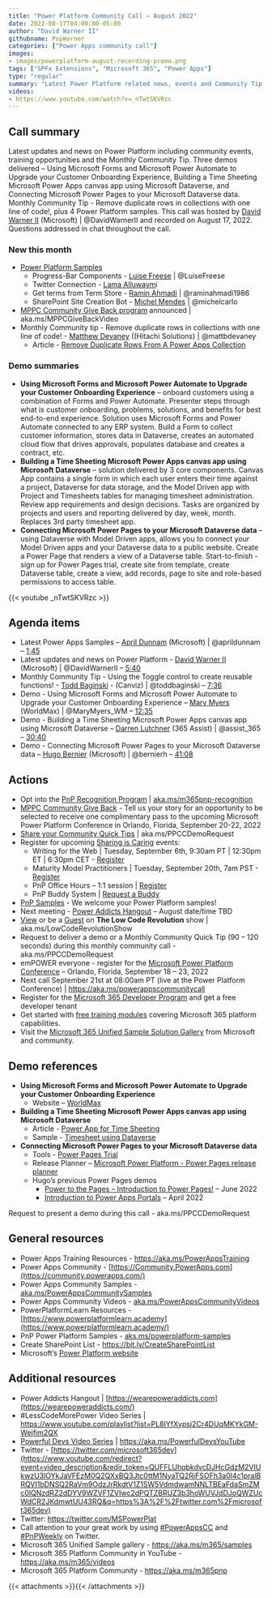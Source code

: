 ```yaml
---
title: "Power Platform Community Call – August 2022"
date: 2022-08-17T04:00:00-05:00
author: "David Warner II"
githubname: PopWarner
categories: ["Power Apps community call"]
images:
- images/powerplatform-august-recording-promo.png
tags: ["SPFx Extensions", "Microsoft 365", "Power Apps"]
type: "regular"
summary: "Latest Power Platform related news, events and Community Tip. Demos - Using Forms and Power Automate to Upgrade your Customer Onboarding Experience, Building a Time Sheeting Power Apps canvas app using Dataverse, and Connecting Power Pages to your Dataverse data."
videos:
- https://www.youtube.com/watch?v=_nTwtSKVRzc
---
```


## Call summary

Latest updates and news on Power Platform including community events, training opportunities and the Monthly Community Tip.  Three demos delivered – Using Microsoft Forms and Microsoft Power Automate to Upgrade your Customer Onboarding Experience, Building a Time Sheeting Microsoft Power Apps canvas app using Microsoft Dataverse, and Connecting Microsoft Power Pages to your Microsoft Dataverse data.   Monthly Community Tip - Remove duplicate rows in collections with one line of code!, plus 4 Power Platform samples. This call was hosted by [David Warner II](https://twitter.com/DavidWarnerII) (Microsoft) \| @DavidWarnerII and recorded on August 17, 2022. Questions addressed in chat throughout the call.

### New this month

* [Power Platform Samples](https://pnp.github.io/powerplatform-samples/)
    * Progress-Bar Components - [Luise Freese](https://twitter.com/LuiseFreese) \| @LuiseFreese
    * Twitter Connection - [Lama Alluwaym](https://github.com/Lama-alluwaymi)i
    * Get terms from Term Store - [Ramin Ahmadi](https://twitter.com/raminahmadi1986) \| @raminahmadi1986
    * SharePoint Site Creation Bot - [Michel Mendes](https://twitter.com/michelcarlo) \| @michelcarlo
* [MPPC Community Give Back program](https://www.youtube.com/watch?v=bV7M1FiGlPM) announced \| aka.ms/MPPCGiveBackVideo
* Monthly Community tip - Remove duplicate rows in collections with one line of code! - [Matthew Devaney](https://twitter.com/mattbdevaney) ((Hitachi Solutions) \| @mattbdevaney
    * Article - [Remove Duplicate Rows From A Power Apps Collection](https://www.matthewdevaney.com/remove-duplicate-rows-from-a-power-apps-collection/)

### Demo summaries

* **Using Microsoft Forms and Microsoft Power Automate to Upgrade your Customer Onboarding Experience** – onboard customers using a combination of Forms and Power Automate. Presenter steps through what is customer onboarding, problems, solutions, and benefits for best end-to-end experience. Solution uses Microsoft Forms and Power Automate connected to any ERP system. Build a Form to collect customer information, stores data in Dataverse, creates an automated cloud flow that drives approvals, populates database and creates a contract, etc.
* **Building a Time Sheeting Microsoft Power Apps canvas app using Microsoft Dataverse** – solution delivered by 3 core components. Canvas App contains a single form in which each user enters their time against a project, Dataverse for data storage, and the Model Driven app with Project and Timesheets tables for managing timesheet administration. Review app requirements and design decisions. Tasks are organized by projects and users and reporting delivered by day, week, month. Replaces 3rd party timesheet app.
* **Connecting Microsoft Power Pages to your Microsoft Dataverse data** – using Dataverse with Model Driven apps, allows you to connect your Model Driven apps and your Dataverse data to a public website. Create a Power Page that renders a view of a Dataverse table. Start-to-finish - sign up for Power Pages trial, create site from template, create Dataverse table, create a view, add records, page to site and role-based permissions to access table.

{{< youtube _nTwtSKVRzc >}}

## Agenda items

* Latest Power Apps Samples – [April Dunnam](https://twitter.com/aprildunnam) (Microsoft) \| @aprildunnam – [1:45](https://youtu.be/_nTwtSKVRzc?t=105)
* Latest updates and news on Power Platform - [David Warner II](https://twitter.com/DavidWarnerII) (Microsoft) \| @DavidWarnerII – [5:40](https://youtu.be/_nTwtSKVRzc?t=340)
* Monthly Community Tip - Using the Toggle control to create reusable functions! - [Todd Baginski](https://twitter.com/toddbaginski) - (Canviz) \| @toddbaginski – [7:36](https://youtu.be/_nTwtSKVRzc?t=576)
* Demo - Using Microsoft Forms and Microsoft Power Automate to Upgrade your Customer Onboarding Experience – [Mary Myers](https://twitter.com/MaryMyers_WM) (WorldMax) \| @MaryMyers_WM – [12:35](https://youtu.be/_nTwtSKVRzc?t=755)
* Demo - Building a Time Sheeting Microsoft Power Apps canvas app using Microsoft Dataverse – [Darren Lutchner](https://twitter.com/assist_365) (365 Assist) \| @assist_365 – [30:40](https://youtu.be/_nTwtSKVRzc?t=1840)
* Demo - Connecting Microsoft Power Pages to your Microsoft Dataverse data – [Hugo Bernier](https://twitter.com/bernierh) (Microsoft) \| @bernierh – [41:08](https://youtu.be/_nTwtSKVRzc?t=2468)

## Actions

* Opt into the [PnP Recognition Program](https://aka.ms/m365pnp-recognition) \| [aka.ms/m365pnp-recognition](https://aka.ms/m365pnp-recognition)
* [MPPC Community Give Back](https://www.youtube.com/watch?v=bV7M1FiGlPM) - Tell us your story for an opportunity to be selected to receive one complimentary pass to the upcoming Microsoft Power Platform Conference in Orlando, Florida, September 20-22, 2022
* [Share your Community Quick Tips](https://customervoice.microsoft.com/Pages/ResponsePage.aspx?id=v4j5cvGGr0GRqy180BHbR02h_1H9_XFFp4etSzu5JxFUN0JZTFNDSDRJVVJGTkxHVzcxRDJWM01RWi4u) \| aka.ms/PPCCDemoRequest
* Register for upcoming [Sharing is Caring](https://pnp.github.io/sharing-is-caring/) events:
    * Writing for the Web \| Tuesday, September 6th, 9:30am PT \| 12:30pm ET \| 6:30pm CET - [Register](https://forms.microsoft.com/pages/responsepage.aspx?id=KtIy2vgLW0SOgZbwvQuRaXDXyCl9DkBHq4A2OG7uLpdUQkYwOVhZTkg3Rk9TVUI3NlA4R0Y0RTFSTy4u)
    * Maturity Model Practitioners \| Tuesday, September 20th, 7am PST - [Register](https://forms.office.com/Pages/ResponsePage.aspx?id=KtIy2vgLW0SOgZbwvQuRaXDXyCl9DkBHq4A2OG7uLpdUODY3NVRFQ0E4SFg5WlI1TU83WFJQRklZSy4u)
    * PnP Office Hours – 1:1 session \| [Register](https://outlook.office365.com/owa/calendar/PnPSharingisCaring@warner.digital/bookings/)
    * PnP Buddy System \| [Request a Buddy](https://forms.office.com/Pages/ResponsePage.aspx?id=KtIy2vgLW0SOgZbwvQuRaXDXyCl9DkBHq4A2OG7uLpdUMjRRUVg4NElZUUJLTEY1TVVSVDJFRFpLRS4u)
* [PnP Samples](https://aka.ms/powerplatform-samples) - We welcome your Power Platform samples!
* Next meeting - [Power Addicts Hangout](https://wearepoweraddicts.com) – August date/time TBD
* [View](https://aka.ms/LowCodeRevolutionShow) or be a [Guest](https://aka.ms/LowCodeRevolutionGuest) on **The Low Code Revolution** show \| aka.ms/LowCodeRevolutionShow
* Request to deliver a demo or a Monthly Community Quick Tip (90 – 120 seconds) during this monthly community call - aka.ms/PPCCDemoRequest
* emPOWER everyone - register for the [Microsoft Power Platform Conference](https://powerplatformconf.com/#!/) – Orlando, Florida, September 18 – 23, 2022
* Next call September 21st at 08:00am PT (live at the Power Platform Conference) \| <https://aka.ms/powerappscommunitycall>
* Register for the [Microsoft 365 Developer Program](https://aka.ms/m365/devprogram) and get a free developer tenant
* Get started with [free training modules](https://aka.ms/m365/dev/learn) covering Microsoft 365 platform capabilities.
* Visit the [Microsoft 365 Unified Sample Solution Gallery](https://adoption.microsoft.com/sample-solution-gallery) from Microsoft and community.

## Demo references

* **Using Microsoft Forms and Microsoft Power Automate to Upgrade your Customer Onboarding Experience**
    * Website – [WorldMax](https://worldmaxp2.com/)
* **Building a Time Sheeting Microsoft Power Apps canvas app using Microsoft Dataverse**
    * Article - [Power App for Time Sheeting](https://pnp.github.io/blog/post/timesheet-app/)
    * Sample - [Timesheet using Dataverse](https://github.com/pnp/powerapps-samples/tree/main/samples/timesheet-using-dataverse)
* **Connecting Microsoft Power Pages to your Microsoft Dataverse data**
    * Tools - [Power Pages Trial](https://powerpages.microsoft.com)
    * Release Planner – [Microsoft Power Platform - Power Pages release planner](https://experience.dynamics.com/releaseplans/?app=Power+Pages)
    * Hugo’s previous Power Pages demos
        * [Power to the Pages – Introduction to Power Pages!](https://youtu.be/b22CoM4c5x0) – June 2022
        * [Introduction to Power Apps Portals](https://youtu.be/_yJ4V5145z8) – April 2022

Request to present a demo during this call - aka.ms/PPCCDemoRequest

## General resources

* Power Apps Training Resources - <https://aka.ms/PowerAppsTraining>
* Power Apps Community -
    [https://Community.PowerApps.com](https://community.powerapps.com/)
* Power Apps Community Samples -
    [aka.ms/PowerAppsCommunitySamples](https://aka.ms/PowerAppsCommunitySamples)
* Power Apps Community Videos -
    [aka.ms/PowerAppsCommunityVideos](https://aka.ms/PowerAppsCommunityVideos)
* PowerPlatformLearn Resources -
    [https://www.powerplatformlearn.academy](https://www.powerplatformlearn.academy/)
* PnP Power Platform Samples -
    [aks.ms/powerplatform-samples](https://www.aks.ms/powerplatform-samples)
* Create SharePoint List - <https://bit.ly/CreateSharePointList>
* Microsoft’s [Power Platform website](https://powerplatform.microsoft.com/)

## Additional resources

* Power Addicts Hangout \|
    [https://wearepoweraddicts.com](https://wearepoweraddicts.com/)
* \#LessCodeMorePower Video Series \|
    <https://www.youtube.com/playlist?list=PL8IYfXypsj2Cr4DUqMKYkGM-Wejfim2QX>
* [Powerful Devs Video Series](https://aka.ms/PowerfulDevsYouTube) \|
    <https://aka.ms/PowerfulDevsYouTube>
* Twitter -
    [https://twitter.com/microsoft365dev](https://www.youtube.com/redirect?event=video_description&redir_token=QUFFLUhqbkdvcDJHcGdzM2VIUkwzU3lOYkJaVFEzM0Q2QXxBQ3Jtc0ttM1NyaTQ2RjFSOFh3a0l4c1pralBRQVI1bDNSQ2RaVm9OdzJrRkdtV1Z1SW5VdmdwamNNLTBEaFdaSmZMc0lQNzdRZ2dDYV9WZVF1ZVIwc2dPQTZBRUZ3b3hoWUVJdDJoQWZUcWdCR2JKdmwtUU43RQ&q=https%3A%2F%2Ftwitter.com%2Fmicrosoft365dev)​
* Twitter: <https://twitter.com/MSPowerPlat>
* Call attention to your great work by using
    [\#PowerAppsCC](https://twitter.com/hashtag/PowerAppsCC?src=hashtag_click)
    and [\#PnPWeekly](https://twitter.com/hashtag/PnPWeekly?src=hashtag_click)
    on Twitter.
* Microsoft 365 Unified Sample gallery - <https://aka.ms/m365/samples>
* Microsoft 365 Platform Community in YouTube - <https://aka.ms/m365/videos>
* Microsoft 365 Platform Community - <https://aka.ms/m365pnp>

{{< attachments >}}{{< /attachments >}}

